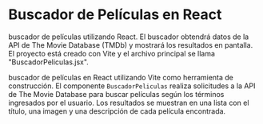 

# Buscador de Películas en React

 buscador de películas utilizando React. El buscador obtendrá datos de la API de The Movie Database (TMDb) y mostrará los resultados en pantalla. El proyecto está creado con Vite y el archivo principal se llama "BuscadorPeliculas.jsx".


buscador de películas en React utilizando Vite como herramienta de construcción. El componente `BuscadorPeliculas` realiza solicitudes a la API de The Movie Database para buscar películas según los términos ingresados por el usuario. Los resultados se muestran en una lista con el título, una imagen y una descripción de cada película encontrada.
